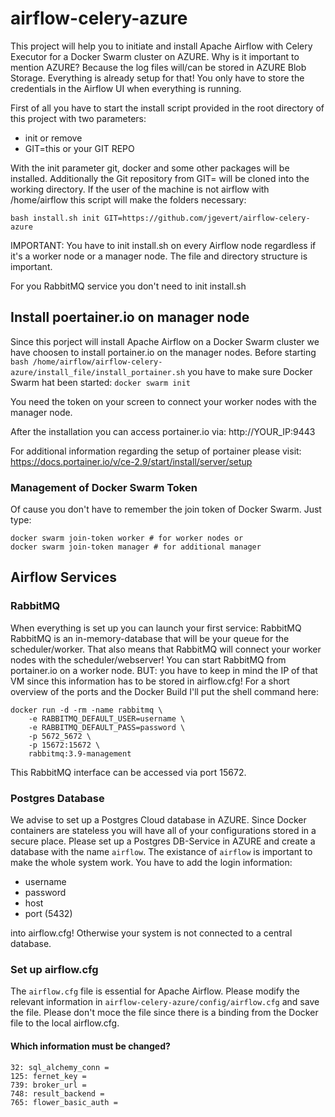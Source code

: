 # airflow-celery-azure
This project will help you to initiate and install Apache Airflow with Celery Executor for a Docker Swarm cluster on AZURE.
Why is it important to mention AZURE? Because the log files will/can be stored in AZURE Blob Storage. Everything is already setup for that!
You only have to store the credentials in the Airflow UI when everything is running.

First of all you have to start the install script provided in the root directory of this project with two parameters:

- init or remove
- GIT=this or your GIT REPO

With the init parameter git, docker and some other packages will be installed. Additionally the Git repository from GIT=
will be cloned into the working directory. If the user of the machine is not airflow with /home/airflow this script will
make the folders necessary:

```
bash install.sh init GIT=https://github.com/jgevert/airflow-celery-azure
```

IMPORTANT: You have to init install.sh on every Airflow node regardless if it's a worker node or a manager node.
The file and directory structure is important.

For you RabbitMQ service you don't need to init install.sh

## Install poertainer.io on manager node
Since this porject will install Apache Airflow on a Docker Swarm cluster we have choosen to install portainer.io
on the manager nodes. Before starting `bash /home/airflow/airflow-celery-azure/install_file/install_portainer.sh` 
you have to make sure Docker Swarm hat been started: 
`docker swarm init`

You need the token on your screen to connect your worker nodes with the manager node.

After the installation you can access portainer.io via: http://YOUR_IP:9443

For additional information regarding the setup of portainer please visit: https://docs.portainer.io/v/ce-2.9/start/install/server/setup

### Management of Docker Swarm Token
Of cause you don't have to remember the join token of Docker Swarm. Just type:
```
docker swarm join-token worker # for worker nodes or
docker swarm join-token manager # for additional manager
```

## Airflow Services
### RabbitMQ
When everything is set up you can launch your first service: RabbitMQ
RabbitMQ is an in-memory-database that will be your queue for the scheduler/worker. That also means that RabbitMQ will connect your worker nodes with the scheduler/webserver!
You can start RabbitMQ from portainer.io on a worker node. BUT: you have to keep in mind the IP of that VM since this information has to be stored in airflow.cfg!
For a short overview of the ports and the Docker Build I'll put the shell command here:

```
docker run -d -rm -name rabbitmq \
    -e RABBITMQ_DEFAULT_USER=username \
    -e RABBITMQ_DEFAULT_PASS=password \
    -p 5672_5672 \
    -p 15672:15672 \
    rabbitmq:3.9-management
```
This RabbitMQ interface can be accessed via port 15672.

### Postgres Database
We advise to set up a Postgres Cloud database in AZURE. Since Docker containers are stateless you will have all of your configurations stored in a secure place. Please set up a Postgres DB-Service in AZURE and create a database with the name `airflow`.
The existance of `airflow` is important to make the whole system work.
You have to add the login information:

- username
- password
- host
- port (5432)

into airflow.cfg! Otherwise your system is not connected to a central database.

### Set up airflow.cfg
The `airflow.cfg` file is essential for Apache Airflow. Please modify the relevant information in `airflow-celery-azure/config/airflow.cfg` and save the file. Please don't moce the file since there is a binding from the Docker file to the local airflow.cfg.
#### Which information must be changed?
```
32: sql_alchemy_conn =
125: fernet_key = 
739: broker_url = 
748: result_backend = 
765: flower_basic_auth = 
```
